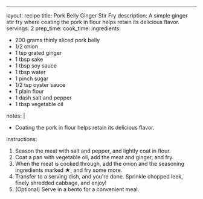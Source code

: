 ---
layout: recipe
title: Pork Belly Ginger Stir Fry
description: A simple ginger stir fry where coating the pork in flour helps retain its delicious flavor.
servings: 2
prep_time: 
cook_time: 
ingredients:
  - 200 grams thinly sliced pork belly
  - 1/2 onion
  - 1 tsp grated ginger
  - 1 tbsp sake
  - 1 tbsp soy sauce
  - 1 tbsp water
  - 1 pinch sugar
  - 1/2 tsp oyster sauce
  - 1 plain flour
  - 1 dash salt and pepper
  - 1 tbsp vegetable oil

notes: |
  - Coating the pork in flour helps retain its delicious flavor.

instructions:
1. Season the meat with salt and pepper, and lightly coat in flour.
2. Coat a pan with vegetable oil, add the meat and ginger, and fry.
3. When the meat is cooked through, add the onion and the seasoning ingredients marked ★, and fry some more.
4. Transfer to a serving dish, and you're done. Sprinkle chopped leek, finely shredded cabbage, and enjoy!
5. (Optional) Serve in a bento for a convenient meal.
